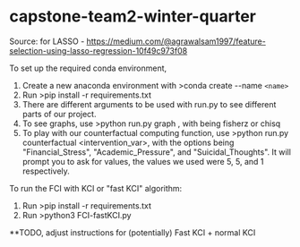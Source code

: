 # capstone-team2-winter-quarter

Source: for LASSO - https://medium.com/@agrawalsam1997/feature-selection-using-lasso-regression-10f49c973f08

To set up the required conda environment,
1. Create a new anaconda environment with >conda create --name `<name>`
2. Run >pip install -r requirements.txt
3. There are different arguments to be used with run.py to see different parts of our project.
4. To see graphs, use >python run.py graph <algorithm>, with <algorithm> being fisherz or chisq
5. To play with our counterfactual computing function, use >python run.py counterfactual <intervention_var>, with the options being "Financial_Stress", "Academic_Pressure", and "Suicidal_Thoughts". It will prompt you to ask for values, the values we used were 5, 5, and 1 respectively.

To run the FCI with KCI or "fast KCI" algorithm:
1. Run >pip install -r requirements.txt
2. Run >python3 FCI-fastKCI.py

**TODO, adjust instructions for (potentially) Fast KCI + normal KCI
